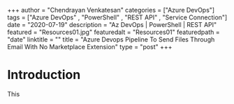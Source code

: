 +++
author = "Chendrayan Venkatesan"
categories = ["Azure DevOps"]
tags = ["Azure DevOps" , "PowerShell" , "REST API" , "Service Connection"]
date = "2020-07-19"
description = "Az DevOps | PowerShell | REST API"
featured = "Resources01.jpg"
featuredalt = "Resources01"
featuredpath = "date"
linktitle = ""
title = "Azure Devops Pipeline To Send Files Through Email With No Marketplace Extension"
type = "post"
+++

# Introduction

This